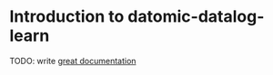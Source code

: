 # Introduction to datomic-datalog-learn

TODO: write [great documentation](http://jacobian.org/writing/great-documentation/what-to-write/)

